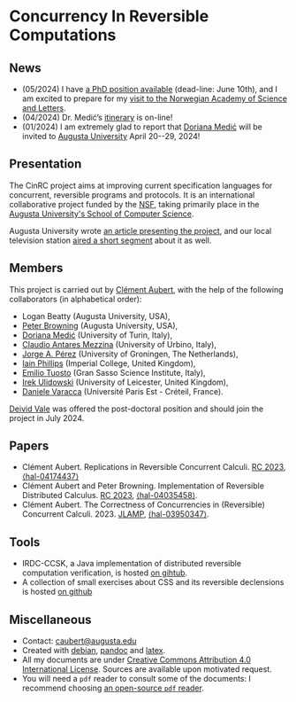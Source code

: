 # Concurrency In Reversible Computations

<!--
☛☛ [The project is currently actively looking for candidates for post-doc and PhD positions](https://spots.augusta.edu/caubert/research/cinrc/phd_ad.html).☚☚
-->

## News

- (05/2024) I have [a PhD position available](https://spots.augusta.edu/caubert/research/cinrc/phd_ad.html) (dead-line: June 10th), and I am excited to prepare for my [visit to the Norwegian Academy of Science and Letters](https://secureconcur.academy/).
- (04/2024) Dr. Medić’s [itinerary](https://spots.augusta.edu/caubert/2024_Medic_Visit/) is on-line!
- (01/2024) I am extremely glad to report that [Doriana Medić](https://alpha.di.unito.it/doriana-medic/) will be invited to [Augusta University](https://www.augusta.edu/) April 20--29, 2024!

## Presentation

The CinRC project aims at improving current specification languages for concurrent, reversible programs and protocols.
It is an international collaborative project funded by the [NSF](https://www.nsf.gov/awardsearch/showAward?AWD_ID=2242786), taking primarily place in the [Augusta University's School of Computer Science](https://www.augusta.edu/ccs/).

Augusta University wrote [an article presenting the project](https://jagwire.augusta.edu/augusta-university-professor-receives-national-science-foundation-grant-for-groundbreaking-research/), and our local television station [aired a short segment](https://www.wrdw.com/2023/05/12/augusta-university-receives-grant-cyber-research-project/) about it as well.


## Members

This project is carried out by [Clément Aubert](https://spots.augusta.edu/caubert/), with the help of the following collaborators (in alphabetical order):

- Logan Beatty (Augusta University, USA),
- [Peter Browning](https://peterjbrowning.com/) (Augusta University, USA),
- [Doriana Medić](https://alpha.di.unito.it/doriana-medic/) (University of Turin, Italy),
- [Claudio Antares Mezzina](https://sites.google.com/view/claudio-mezzina) (University of Urbino, Italy),
- [Jorge A. Pérez](https://www.jperez.nl/) (University of Groningen, The Netherlands),
- [Iain Phillips](http://www.doc.ic.ac.uk/~iccp/) (Imperial College, United Kingdom),
- [Emilio Tuosto](https://cs.gssi.it/emilio.tuosto/) (Gran Sasso Science Institute, Italy),
- [Irek Ulidowski](https://www.cs.le.ac.uk/people/iulidowski/) (University of Leicester, United Kingdom),
- [Daniele Varacca](https://www.lacl.fr/~dvaracca/) (Université Paris Est - Créteil, France).

[Deivid Vale](https://deividrvale.github.io/) was offered the post-doctoral position and should join the project in July 2024.

## Papers

<!--
### Accepted
-->

- Clément Aubert. Replications in Reversible Concurrent Calculi. [RC 2023](https://link.springer.com/chapter/10.1007/978-3-031-38100-3_2), [⟨hal-04174437⟩](https://hal.science/hal-04174437)
- Clément Aubert and Peter Browning. Implementation of Reversible Distributed Calculus. [RC 2023](https://doi.org/10.1007/978-3-031-38100-3_13),  [⟨hal-04035458⟩](https://hal.science/hal-04035458v1).
- Clément Aubert. The Correctness of Concurrencies in (Reversible) Concurrent Calculi. 2023. [JLAMP](http://dx.doi.org/10.1016/j.jlamp.2023.100924), [⟨hal-03950347⟩](https://hal.science/hal-03950347v1).

<!--
### Major Revision

- Clément Aubert. The Correctness of Concurrencies in (Reversible) Concurrent Calculi. 2023. [⟨hal-03950347⟩](https://hal.science/hal-03950347v1). Submitted to [JLAMP](https://www.sciencedirect.com/journal/journal-of-logical-and-algebraic-methods-in-programming/), major revision required.

The revision essentially requires to clarify the connection between the general principle sketched in the beginning of the paper and its articulation to CSSK.
I look forward to clarifying this question and to refer to the related approaches suggested by the reviewers.
-->

<!--

### Submitted

-->

## Tools

- IRDC-CCSK, a Java implementation of distributed reversible computation verification, is hosted [on gihtub](https://github.com/CinRC/IRDC-CCSK).
- A collection of small exercises about CSS and its reversible declensions is hosted [on github](https://github.com/CinRC/Exercises-on-CCS-CCSK-and-RCCS)

## Miscellaneous
<!--{.unlisted}-->

* Contact: [caubert@augusta.edu](mailto:caubert@augusta.edu)
* Created with [debian](https://www.debian.org/), [pandoc](https://pandoc.org/) and [latex](https://www.latex-project.org/).
* All my documents are under [Creative Commons Attribution 4.0 International License](https://creativecommons.org/licenses/by/4.0/). Sources are available upon motivated request.
* You will need a `pdf` reader to consult some of the documents: I recommend choosing [an open-source `pdf` reader](https://pdfreaders.org/).
